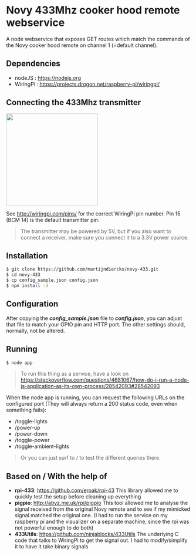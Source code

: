 # Novy 433Mhz cooker hood remote webservice

A node webservice that exposes GET routes which match the commands of the Novy cooker hood remote on channel 1 (=default channel).


## Dependencies
  - nodeJS : https://nodejs.org
  - WiringPi : https://projects.drogon.net/raspberry-pi/wiringpi/


## Connecting the 433Mhz transmitter
<img src="https://raw.githubusercontent.com/martijndierckx/novy-433/master/transmitter-pins.jpg" width="250">

See http://wiringpi.com/pins/ for the correct WiringPi pin number. Pin 15 (BCM 14) is the default transmitter pin.
> The transmitter may be powered by 5V, but if you also want to connect a receiver, make sure you connect it to a 3.3V power source.


## Installation

```sh
$ git clone https://github.com/martijndierckx/novy-433.git
$ cd novy-433
$ cp config_sample.json config.json
$ npm install -d
```


## Configuration
After copying the ***config_sample.json*** file to ***config.json***, you can adjust that file to match your GPIO pin and HTTP port. The other settings should, normally, not be altered.


## Running

```sh
$ node app
```
> To run this thing as a service, have a look on https://stackoverflow.com/questions/4681067/how-do-i-run-a-node-js-application-as-its-own-process/28542093#28542093

When the node app is running, you can request the following URLs on the configured port (They will always return a 200 status code, even when something fails):

  - /toggle-lights
  - /power-up
  - /power-down
  - /toggle-power
  - /toggle-ambient-lights

> Or you can just surf to / to test the different queries there.


## Based on / With the help of

  - **rpi-433**: https://github.com/eroak/rpi-43
  This library allowed me to quickly test the setup before cleaning up everything
  - **pigpio**: http://abyz.me.uk/rpi/pigpio
  This tool allowed me to analyse the signal received from the original Novy remote and to see if my mimicked signal matched the original one. (I had to run the service on my raspberry pi and the visualizer on a separate machine, since the rpi was not powerful enough to do both)
  - **433Utils**: https://github.com/ninjablocks/433Utils
  The underlying C code that talks to WiringPi to get the signal out. I had to modify/simplify it to have it take binary signals